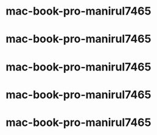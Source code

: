 # mac-book-pro-manirul7465
# mac-book-pro-manirul7465
# mac-book-pro-manirul7465
# mac-book-pro-manirul7465
# mac-book-pro-manirul7465
